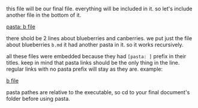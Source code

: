 this file will be our final file. everything will be included in it. so let's
include another file in the bottom of it.

[pasta: b file](./b.md)

there shold be 2 lines about blueberries and canberries. we put just the file
about blueberries `b.md` it had another pasta in it. so it works recursively.

all these files were embedded because they had `[pasta: ]` prefix in their
titles. keep in mind that pasta links should be the only thing in the line.
regular links with no pasta prefix will stay as they are. example:

[b file](./b.md)

pasta pathes are relative to the executable, so cd to your final document's
folder before using pasta.
